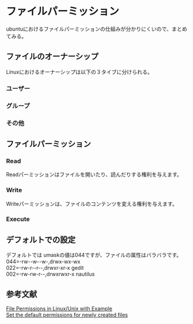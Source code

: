 # ファイルパーミッション
ubuntuにおけるファイルパーミッションの仕組みが分かりにくいので、まとめてみる。
## ファイルのオーナーシップ
Linuxにおけるオーナーシップは以下の３タイブに分けられる。
### ユーザー

### グループ

### その他

## ファイルパーミッション
### Read
Readパーミッションはファイルを開いたり、読んだりする権利を与えます。
### Write
Writeパーミッションは、ファイルのコンテンツを変える権利を与えます。
### Execute

<!--
## ファイルマネージャーでの取扱い 
ファイルマネージャーでの取扱いはファイルかフォルダーかによって変わってくる。

### ファイルの場合
ファイルにおいて、プログラムとして実行可能かはチェックポックスで一括して設定するので、以下では省略する。  
Read-only=r-  
Read and write=rw  
None=--

### フォルダーの場合
List files only=r--  
Access files=r-x  
Create and delete files=rwx  
None=---
-->

## デフォルトでの設定
デフォルトでは  umaskの値は044ですが、ファイルの属性はバラバラです。  
044=-rw--w--w-,drwx-wx-wx  
022=-rw-r--r--,drwxr-xr-x   gedit  
002=-rw-rw-r--,drwxrwxr-x   nautilus



## 参考文献
[File Permissions in Linux/Unix with Example](https://www.guru99.com/file-permissions.html)  
[Set the default permissions for newly created files](https://geek-university.com/linux/set-the-default-permissions-for-newly-created-files/)

